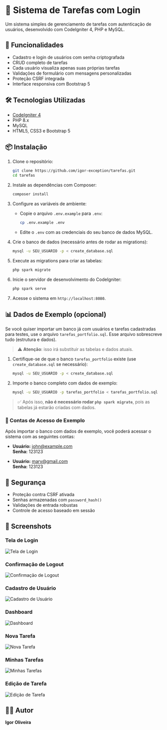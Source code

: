 
# 📝 Sistema de Tarefas com Login

Um sistema simples de gerenciamento de tarefas com autenticação de usuários, desenvolvido com CodeIgniter 4, PHP e MySQL.

## 🚀 Funcionalidades

- Cadastro e login de usuários com senha criptografada
- CRUD completo de tarefas
- Cada usuário visualiza apenas suas próprias tarefas
- Validações de formulário com mensagens personalizadas
- Proteção CSRF integrada
- Interface responsiva com Bootstrap 5

## 🛠️ Tecnologias Utilizadas

- [CodeIgniter 4](https://codeigniter.com/)
- PHP 8.x
- MySQL
- HTML5, CSS3 e Bootstrap 5

## 📦 Instalação

1. Clone o repositório:

   ```bash
   git clone https://github.com/igor-exception/tarefas.git
   cd tarefas
   ```

2. Instale as dependências com Composer:

   ```bash
   composer install
   ```

3. Configure as variáveis de ambiente:

   - Copie o arquivo `.env.example` para `.env`:

     ```bash
     cp .env.example .env
     ```

   - Edite o `.env` com as credenciais do seu banco de dados MySQL.

4. Crie o banco de dados (necessário antes de rodar as migrations):

   ```bash
   mysql -u SEU_USUARIO -p < create_database.sql
   ```

5. Execute as migrations para criar as tabelas:

   ```bash
   php spark migrate
   ```

6. Inicie o servidor de desenvolvimento do CodeIgniter:

   ```bash
   php spark serve
   ```

7. Acesse o sistema em `http://localhost:8080`.

## 📊 Dados de Exemplo (opcional)

Se você quiser importar um banco já com usuários e tarefas cadastradas para testes, use o arquivo `tarefas_portfolio.sql`. Esse arquivo sobrescreve tudo (estrutura e dados).

> ⚠️ **Atenção**: isso irá substituir as tabelas e dados atuais.

1. Certifique-se de que o banco `tarefas_portfolio` existe (use `create_database.sql` se necessário):

   ```bash
   mysql -u SEU_USUARIO -p < create_database.sql
   ```

2. Importe o banco completo com dados de exemplo:

   ```bash
   mysql -u SEU_USUARIO -p tarefas_portfolio < tarefas_portfolio.sql
   ```

> ✅ Após isso, **não é necessário rodar `php spark migrate`**, pois as tabelas já estarão criadas com dados.

### 👤 Contas de Acesso de Exemplo

Após importar o banco com dados de exemplo, você poderá acessar o sistema com as seguintes contas:

- **Usuário:** john@example.com  
  **Senha:** 123123

- **Usuário:** mary@gmail.com  
  **Senha:** 123123

## 🔐 Segurança

- Proteção contra CSRF ativada
- Senhas armazenadas com `password_hash()`
- Validações de entrada robustas
- Controle de acesso baseado em sessão

## 📸 Screenshots

### Tela de Login
![Tela de Login](img_portfolio/ps_1.jpg)

### Confirmação de Logout
![Confirmação de Logout](img_portfolio/ps_2.jpg)

### Cadastro de Usuário
![Cadastro de Usuário](img_portfolio/ps_3.jpg)

### Dashboard
![Dashboard](img_portfolio/ps_4.jpg)

### Nova Tarefa
![Nova Tarefa](img_portfolio/ps_5.jpg)

### Minhas Tarefas
![Minhas Tarefas](img_portfolio/ps_6.jpg)

### Edição de Tarefa
![Edição de Tarefa](img_portfolio/ps_7.jpg)

## 👨‍💻 Autor

**Igor Oliveira**
